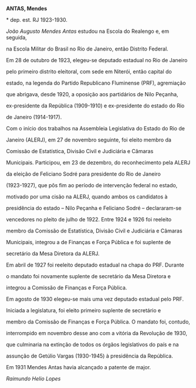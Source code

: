 **ANTAS, Mendes**



\* dep. est. RJ 1923-1930.



*João Augusto Mendes Antas* estudou na Escola do Realengo e, em seguida,

na Escola Militar do Brasil no Rio de Janeiro, então Distrito Federal.



Em 28 de outubro de 1923, elegeu-se deputado estadual no Rio de Janeiro

pelo primeiro distrito eleitoral, com sede em Niterói, então capital do

estado, na legenda do Partido Republicano Fluminense (PRF), agremiação

que abrigava, desde 1920, a oposição aos partidários de Nilo Peçanha,

ex-presidente da República (1909-1910) e ex-presidente do estado do Rio

de Janeiro (1914-1917).



Com o início dos trabalhos na Assembleia Legislativa do Estado do Rio de

Janeiro (ALERJ), em 27 de novembro seguinte, foi eleito membro da

Comissão de Estatística, Divisão Civil e Judiciária e Câmaras

Municipais. Participou, em 23 de dezembro, do reconhecimento pela ALERJ

da eleição de Feliciano Sodré para presidente do Rio de Janeiro

(1923-1927), que pôs fim ao período de intervenção federal no estado,

motivado por uma cisão na ALERJ, quando ambos os candidatos à

presidência do estado – Nilo Peçanha e Feliciano Sodré – declararam-se

vencedores no pleito de julho de 1922. Entre 1924 e 1926 foi reeleito

membro da Comissão de Estatística, Divisão Civil e Judiciária e Câmaras

Municipais, integrou a de Finanças e Força Pública e foi suplente de

secretário da Mesa Diretora da ALERJ.



Em abril de 1927 foi reeleito deputado estadual na chapa do PRF. Durante

o mandato foi novamente suplente de secretário da Mesa Diretora e

integrou a Comissão de Finanças e Força Pública.



Em agosto de 1930 elegeu-se mais uma vez deputado estadual pelo PRF.

Iniciada a legislatura, foi eleito primeiro suplente de secretário e

membro da Comissão de Finanças e Força Pública. O mandato foi, contudo,

interrompido em novembro desse ano com a vitória da Revolução de 1930,

que culminaria na extinção de todos os órgãos legislativos do país e na

assunção de Getúlio Vargas (1930-1945) à presidência da República.



Em 1931 Mendes Antas havia alcançado a patente de major.



*Raimundo Helio Lopes*



